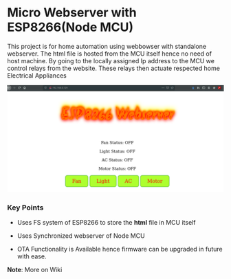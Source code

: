 # Micro Webserver with ESP8266(Node MCU)

This project is for home automation using webbowser with standalone webserver. The html file is hosted from the MCU itself hence no need of host machine.
By going to the locally assigned Ip address to the MCU we control relays from the website. These relays then actuate respected home Electrical Appliances

![web](esp8266_webserver.png)


### Key Points

- Uses FS system of ESP8266 to store the **html** file in MCU itself

- Uses Synchronized webserver of Node MCU

- OTA Functionality is Available hence firmware can be upgraded in future with ease. 


**Note**: More on Wiki
